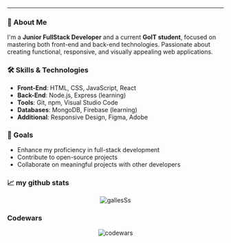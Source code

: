 
---

### 👋 About Me
I'm a **Junior FullStack Developer** and a current **GoIT student**, focused on mastering both front-end and back-end technologies. Passionate about creating functional, responsive, and visually appealing web applications.

### 🛠️ Skills & Technologies
- **Front-End**: HTML, CSS, JavaScript, React
- **Back-End**: Node.js, Express (learning)
- **Tools**: Git, npm, Visual Studio Code
- **Databases**: MongoDB, Firebase (learning)
- **Additional**: Responsive Design, Figma, Adobe

### 🎯 Goals
- Enhance my proficiency in full-stack development
- Contribute to open-source projects
- Collaborate on meaningful projects with other developers

### 📈 my github stats

<p align="center"> <img src="https://github-readme-stats.vercel.app/api?username=gallesSs&show_icons=true&theme=gotham" alt="gallesSs" />

### Codewars

<p align="center"><img src="https://www.codewars.com/users/gallesSs/badges/large" alt="codewars" />
